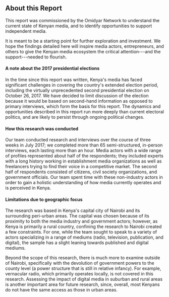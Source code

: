 ## About this Report

This report was commissioned by the Omidyar Network to understand the current state of Kenyan media, and to identify opportunities to support independent media.

It is meant to be a starting point for further exploration and investment. We hope the findings detailed here will inspire media actors, entrepreneurs, and others to give the Kenyan media ecosystem the critical attention---and the support---needed to flourish.

#### A note about the 2017 presidential elections

In the time since this report was written, Kenya's media has faced significant challenges in covering the country's extended election period, including the virtually unprecedented second presidential election on October 26, 2017. We have decided to limit discussion of the election because it would be based on second-hand information as opposed to primary interviews, which form the basis for this report. The dynamics and opportunities described in this report run more deeply than current electoral politics, and are likely to persist through ongoing political changes.  

#### How this research was conducted

Our team conducted research and interviews over the course of three weeks in July 2017; we completed more than 65 semi-structured, in-person interviews, each lasting more than an hour. Media actors with a wide range of profiles represented about half of the respondents; they included experts with a long history working in establishment media organizations as well as freelancers trying to find their voice in a competitive market. The second half of respondents consisted of citizens, civil society organizations, and government officials. Our team spent time with these non-industry actors in order to gain a holistic understanding of how media currently operates and is perceived in Kenya.

#### Limitations due to geographic focus

The research was based in Kenya's capital city of Nairobi and its surrounding peri-urban areas. The capital was chosen because of its proximity to both the media industry and government actors; however, as Kenya is primarily a rural country, confining the research to Nairobi created a few constraints. For one, while the team sought to speak to a variety of actors specializing in a range of mediums (radio, television, publication, and digital), the sample has a slight leaning towards published and digital mediums.

Beyond the scope of this research, there is much more to examine outside of Nairobi, specifically with the devolution of government powers to the county level (a power structure that is still in relative infancy). For example, vernacular radio, which primarily operates locally, is not covered in this research. Assessing the impact of digital media in suburban and rural areas is another important area for future research, since, overall, most Kenyans do not have the same access as those in urban areas.
